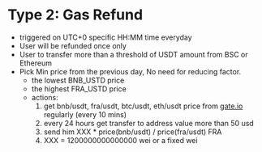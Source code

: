 # Type 2: Gas Refund

- triggered on UTC+0 specific HH:MM time everyday
- User will be refunded once only
- User to transfer more than a threshold of USDT amount from BSC or Ethereum
- Pick Min price from the previous day, No need for reducing factor.
    - the lowest BNB_USTD price
    - the highest FRA_USTD price
    - actions:
        1. get bnb/usdt, fra/usdt, btc/usdt, eth/usdt price from [gate.io](http://gate.io/) regularly (every 10 mins)
        2. every 24 hours get transfer to address value more than 50 usd
        3. send him XXX * price(bnb/usdt) / price(fra/usdt) FRA
        4. XXX = 1200000000000000 wei or a fixed wei
